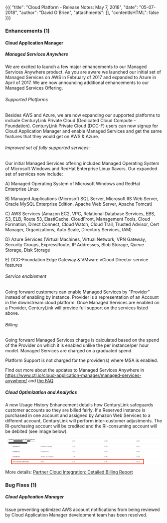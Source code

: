{{{ "title": "Cloud Platform - Release Notes: May 7, 2018", "date": "05-07-2018", "author": "David O'Brien", "attachments": [], "contentIsHTML": false }}}

### Enhancements (1)

#### Cloud Application Manager

##### Managed Services Anywhere

We are excited to launch a few major enhancements to our Managed Services Anywhere product. As you are aware we launched our initial set of Managed Services on AWS in February of 2017 and expanded to Azure in April of 2017. We are now announcing additional enhancements to our Managed Services Offering.

###### Supported Platforms

Besides AWS and Azure, we are now expanding our supported platforms to include CenturyLink Private Cloud (Dedicated Cloud Compute – Foundation). CenturyLink Private Cloud (DCC-F) users can now signup for Cloud Application Manager and enable Managed Services and get the same features that they would get on AWS & Azure.

###### Improved set of fully supported services:

Our initial Managed Services offering included Managed Operating System of Microsoft Windows and RedHat Enterprise Linux flavors. Our expanded set of services now include:

A) Managed Operating System of Microsoft Windows and RedHat Enterprise Linux

B) Managed Applications (Microsoft SQL Server, Microsoft IIS Web Server, Oracle MySQL Enterprise Edition, Apache Web Server, Apache Tomcat)

C) AWS Services (Amazon EC2, VPC, Relational Database Services, EBS, S3, ELB, Route 53, ElastiCache, CloudFront, Management Tools, Cloud Formation, Direct Connect, Cloud Watch, Cloud Trail, Trusted Advisor, Cert Manager, Organizations, Auto Scale, Directory Services, IAM)

D) Azure Services (Virtual Machines, Virtual Network, VPN Gateway, Security Groups, ExpressRoute, IP Addresses, Blob Storage, Queue Storage, Disk Storage

E) DCC-Foundation Edge Gateway & VMware vCloud Director service features

###### Service enablement
Going forward customers can enable Managed Services by "Provider" instead of enabling by instance. Provider is a representation of an Account in the downstream cloud platform. Once Managed Services are enabled on a Provider, CenturyLink will provide full support on the services listed above.

###### Billing
Going forward Managed Services charge is calculated based on the spend of the Provider on which it is enabled unlike the per instance/per hour model. Managed Services are charged on a graduated spend.

Platform Support is not charged for the provider(s) where MSA is enabled.

Find out more about the updates to Managed Services Anywhere in https://www.ctl.io/cloud-application-manager/managed-services-anywhere/ and [the FAQ](https://www.ctl.io/knowledge-base/cloud-application-manager/faq/)

##### Cloud Optimization and Analytics

A new Usage History Enhancement details how CenturyLink safeguards customer accounts so they are billed fairly.  If a Reserved instance is purchased in one account and assigned by Amazon Web Services to a different account, CenturyLink will perform inter-customer adjustments. The RI-purchasing account will be credited and the RI-consuming account will be debited (see image below).

![Image1](../../images/cloud-application-manager/integrated-billing-report.png)

More details: [Partner Cloud Integration: Detailed Billing Report](https://www.ctl.io/knowledge-base/cloud-application-manager/cloud-optimization/partner-cloud-integration-detailed-billing-report/)

### Bug Fixes (1)

##### Cloud Application Manager

Issue preventing optimized AWS account notifications from being reviewed by Cloud Application Manager development team has been resolved.
